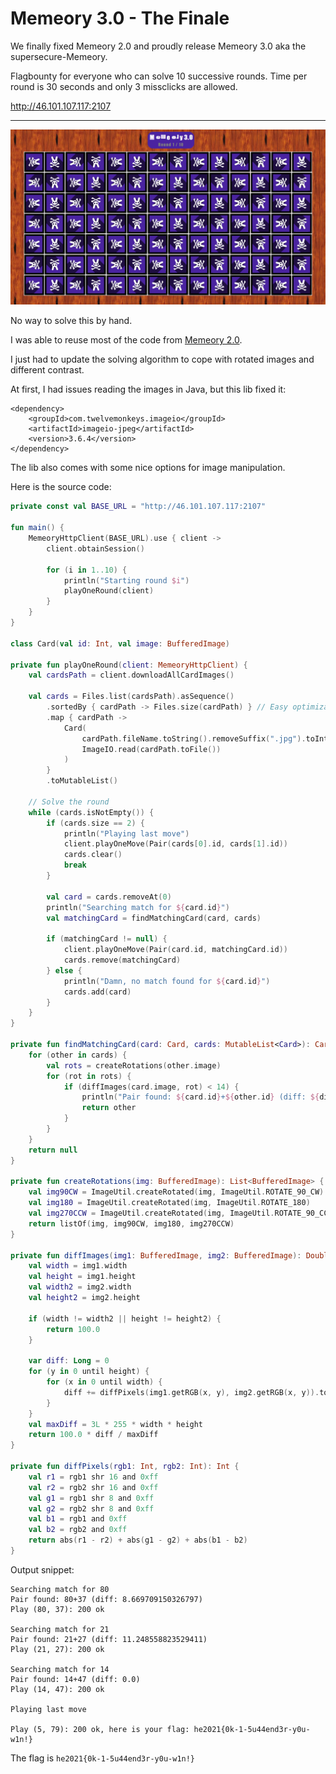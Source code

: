 # Memeory 3.0 - The Finale
We finally fixed Memeory 2.0 and proudly release Memeory 3.0 aka the supersecure-Memeory.

Flagbounty for everyone who can solve 10 successive rounds. Time per round is 30 seconds and only 3 missclicks are allowed.

http://46.101.107.117:2107

---

![](memeory.png)

No way to solve this by hand.

I was able to reuse most of the code from
[Memeory 2.0](../../../HackyEaster2019/ch11/README.md).

I just had to update the solving algorithm to cope with
rotated images and different contrast.

At first, I had issues reading the images in Java, but this lib fixed it:
```
<dependency>
    <groupId>com.twelvemonkeys.imageio</groupId>
    <artifactId>imageio-jpeg</artifactId>
    <version>3.6.4</version>
</dependency>
```

The lib also comes with some nice options for image manipulation.

Here is the source code:

```kotlin
private const val BASE_URL = "http://46.101.107.117:2107"

fun main() {
    MemeoryHttpClient(BASE_URL).use { client ->
        client.obtainSession()

        for (i in 1..10) {
            println("Starting round $i")
            playOneRound(client)
        }
    }
}

class Card(val id: Int, val image: BufferedImage)

private fun playOneRound(client: MemeoryHttpClient) {
    val cardsPath = client.downloadAllCardImages()

    val cards = Files.list(cardsPath).asSequence()
        .sortedBy { cardPath -> Files.size(cardPath) } // Easy optimization
        .map { cardPath ->
            Card(
                cardPath.fileName.toString().removeSuffix(".jpg").toInt(),
                ImageIO.read(cardPath.toFile())
            )
        }
        .toMutableList()

    // Solve the round
    while (cards.isNotEmpty()) {
        if (cards.size == 2) {
            println("Playing last move")
            client.playOneMove(Pair(cards[0].id, cards[1].id))
            cards.clear()
            break
        }

        val card = cards.removeAt(0)
        println("Searching match for ${card.id}")
        val matchingCard = findMatchingCard(card, cards)

        if (matchingCard != null) {
            client.playOneMove(Pair(card.id, matchingCard.id))
            cards.remove(matchingCard)
        } else {
            println("Damn, no match found for ${card.id}")
            cards.add(card)
        }
    }
}

private fun findMatchingCard(card: Card, cards: MutableList<Card>): Card? {
    for (other in cards) {
        val rots = createRotations(other.image)
        for (rot in rots) {
            if (diffImages(card.image, rot) < 14) {
                println("Pair found: ${card.id}+${other.id} (diff: ${diffImages(card.image, rot)})")
                return other
            }
        }
    }
    return null
}

private fun createRotations(img: BufferedImage): List<BufferedImage> {
    val img90CW = ImageUtil.createRotated(img, ImageUtil.ROTATE_90_CW)
    val img180 = ImageUtil.createRotated(img, ImageUtil.ROTATE_180)
    val img270CCW = ImageUtil.createRotated(img, ImageUtil.ROTATE_90_CCW)
    return listOf(img, img90CW, img180, img270CCW)
}

private fun diffImages(img1: BufferedImage, img2: BufferedImage): Double {
    val width = img1.width
    val height = img1.height
    val width2 = img2.width
    val height2 = img2.height

    if (width != width2 || height != height2) {
        return 100.0
    }

    var diff: Long = 0
    for (y in 0 until height) {
        for (x in 0 until width) {
            diff += diffPixels(img1.getRGB(x, y), img2.getRGB(x, y)).toLong()
        }
    }
    val maxDiff = 3L * 255 * width * height
    return 100.0 * diff / maxDiff
}

private fun diffPixels(rgb1: Int, rgb2: Int): Int {
    val r1 = rgb1 shr 16 and 0xff
    val r2 = rgb2 shr 16 and 0xff
    val g1 = rgb1 shr 8 and 0xff
    val g2 = rgb2 shr 8 and 0xff
    val b1 = rgb1 and 0xff
    val b2 = rgb2 and 0xff
    return abs(r1 - r2) + abs(g1 - g2) + abs(b1 - b2)
}
```

Output snippet:
```
Searching match for 80
Pair found: 80+37 (diff: 8.669709150326797)
Play (80, 37): 200 ok

Searching match for 21
Pair found: 21+27 (diff: 11.248558823529411)
Play (21, 27): 200 ok

Searching match for 14
Pair found: 14+47 (diff: 0.0)
Play (14, 47): 200 ok

Playing last move

Play (5, 79): 200 ok, here is your flag: he2021{0k-1-5u44end3r-y0u-w1n!}
```

The flag is `he2021{0k-1-5u44end3r-y0u-w1n!}`